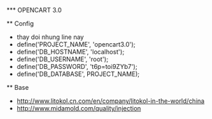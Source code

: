 *** OPENCART 3.0

** Config
- thay doi nhung line nay
- define('PROJECT_NAME', 'opencart3.0');
- define('DB_HOSTNAME', 'localhost');
- define('DB_USERNAME', 'root');
- define('DB_PASSWORD', 't6p=toi9ZYb7');
- define('DB_DATABASE', PROJECT_NAME);



** Base
- http://www.litokol.cn.com/en/company/litokol-in-the-world/china
- http://www.midamold.com/quality/injection